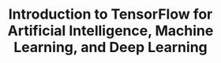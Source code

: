 ---
title: Introduction to TensorFlow for Artificial Intelligence, Machine Learning, and Deep Learning
institute: Coursera
year: 2020
certificate_url: https://www.coursera.org/account/accomplishments/certificate/CWXEPBJ3HTTF
excerpt: Lorem ipsum dolor sit amet, consectetur adipiscing elit. Nullam ac sapien vel sem tristique consequat ac eu magna. Nulla condimentum erat quis enim tempor consequat.
---